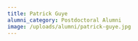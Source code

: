 ```yaml
---
title: Patrick Guye
alumni_category: Postdoctoral Alumni
image: /uploads/alumni/patrick-guye.jpg
---
```

